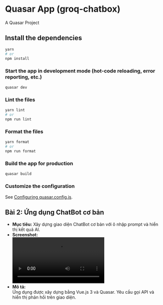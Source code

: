 # Quasar App (groq-chatbox)

A Quasar Project

## Install the dependencies
```bash
yarn
# or
npm install
```

### Start the app in development mode (hot-code reloading, error reporting, etc.)
```bash
quasar dev
```


### Lint the files
```bash
yarn lint
# or
npm run lint
```


### Format the files
```bash
yarn format
# or
npm run format
```


### Build the app for production
```bash
quasar build
```

### Customize the configuration
See [Configuring quasar.config.js](https://v2.quasar.dev/quasar-cli-vite/quasar-config-js).

## Bài 2: Ứng dụng ChatBot cơ bản

- **Mục tiêu:** Xây dựng giao diện ChatBot cơ bản với ô nhập prompt và hiển thị kết quả AI.
- **Screenshot:**  
  ![Video Demo](/ex2-groq-chatbox/public/data/b2.mp4)
- **Mô tả:**  
  Ứng dụng được xây dựng bằng Vue.js 3 và Quasar. Yêu cầu gọi API và hiển thị phản hồi trên giao diện.
